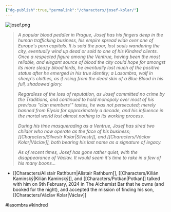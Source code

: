 ```yaml
---
{"dg-publish":true,"permalink":"/characters/josef-kolar/"}
---
```


![josef.png](/img/user/Images/josef.png)

> *A popular blood peddler in Prague, Josef has his fingers deep in the human trafficking business, his empire spread wide over one of Europe's porn capitals. It is said the poor, lost souls wandering the city, eventually wind up dead or sold to one of his Kindred clients. Once a respected figure among the Ventrue, having been the most reliable, and elegant source of blood the city could hope for amongst its more sleazy blood lords, he eventually lost much of the positive status after he emerged in his true identity; a Lasombra, wolf in sheep's clothes, as if rising from the dead skin of a Blue Blood in his full, shadowed glory.* 
> 
> *Regardless of the loss of reputation, as Josef committed no crime by the Traditions, and continued to hold monopoly over most of his previous "clan members'" tastes, he was not persecuted; merely banned from Elysia for approximately a decade, and his influence in the mortal world lost almost nothing to its working process.*
> 
> *During his time masquerading as a Ventrue, Josef has sired two childer who now operate as the face of his business; [[Characters/Silvestr Kolar\|Silvestr]], and [[Characters/Václav Kolar\|Václav]], both bearing his last name as a signature of legacy.*
> 
> *As of recent times, Josef has gone rather quiet, with the disappearance of Václav. It would seem it's time to rake in a few of his many boons...* 

- [[Characters/Alistair Rathburn\|Alistair Rathburn]], [[Characters/Kilián Kaminský\|Kilián Kaminský]], and [[Characters/Potkan\|Potkan]] talked with him on 9th February, 2024 in The Alchemist Bar that he owns (and booked for the night), and accepted the mission of finding his son, [[Characters/Václav Kolar\|Václav]]

#lasombra #kindred